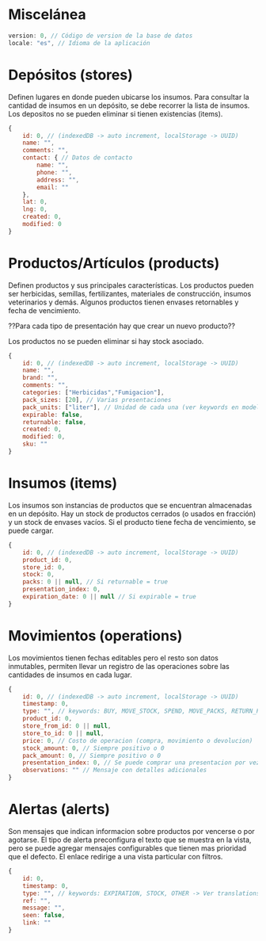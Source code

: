 # Miscelánea
```js
version: 0, // Código de version de la base de datos
locale: "es", // Idioma de la aplicación
```

# Depósitos (stores)
Definen lugares en donde pueden ubicarse los insumos. Para consultar la cantidad de insumos en un depósito, se debe recorrer la lista de insumos.  
Los depositos no se pueden eliminar si tienen existencias (items).
```js
{
    id: 0, // (indexedDB -> auto increment, localStorage -> UUID)
    name: "",
    comments: "",
    contact: { // Datos de contacto
        name: "",
        phone: "",
        address: "",
        email: ""
    }, 
    lat: 0,
    lng: 0,
    created: 0,
    modified: 0
}
```

# Productos/Artículos (products)
Definen productos y sus principales características. Los productos pueden ser herbicidas, semillas, fertilizantes, materiales de construcción, insumos veterinarios y demás. Algunos productos tienen envases retornables y fecha de vencimiento. 

??Para cada tipo de presentación hay que crear un nuevo producto??

Los productos no se pueden eliminar si hay stock asociado.

```js
{
    id: 0, // (indexedDB -> auto increment, localStorage -> UUID)
    name: "",
    brand: "",
    comments: "",
    categories: ["Herbicidas","Fumigacion"],
    pack_sizes: [20], // Varias presentaciones
    pack_units: ["liter"], // Unidad de cada una (ver keywords en model/constants.js - UNITS)
    expirable: false,
    returnable: false,
    created: 0,
    modified: 0,
    sku: ""
}
```

# Insumos (items)
Los insumos son instancias de productos que se encuentran almacenadas en un depósito. Hay un stock de productos cerrados (o usados en fracción) y un stock de envases vacíos. Si el producto tiene fecha de vencimiento, se puede cargar.    
```js
{
    id: 0, // (indexedDB -> auto increment, localStorage -> UUID)
    product_id: 0,
    store_id: 0,
    stock: 0,
    packs: 0 || null, // Si returnable = true
    presentation_index: 0,
    expiration_date: 0 || null // Si expirable = true
}
```

# Movimientos (operations)
Los movimientos tienen fechas editables pero el resto son datos inmutables, permiten llevar un registro de las operaciones sobre las cantidades de insumos en cada lugar. 
```js
{
    id: 0, // (indexedDB -> auto increment, localStorage -> UUID)
    timestamp: 0,
    type: "", // keywords: BUY, MOVE_STOCK, SPEND, MOVE_PACKS, RETURN_PACKS
    product_id: 0,
    store_from_id: 0 || null,
    store_to_id: 0 || null,
    price: 0, // Costo de operacion (compra, movimiento o devolucion)
    stock_amount: 0, // Siempre positivo o 0
    pack_amount: 0, // Siempre positivo o 0
    presentation_index: 0, // Se puede comprar una presentacion por vez
    observations: "" // Mensaje con detalles adicionales
}
```

# Alertas (alerts)
Son mensajes que indican informacion sobre productos por vencerse o por agotarse. El tipo de alerta preconfigura el texto que se muestra en la vista, pero se puede agregar mensajes configurables que tienen mas prioridad que el defecto. El enlace redirige a una vista particular con filtros.
```js
{
    id: 0,
    timestamp: 0,
    type: "", // keywords: EXPIRATION, STOCK, OTHER -> Ver translations
    ref: "",
    message: "",
    seen: false,
    link: ""
}
```